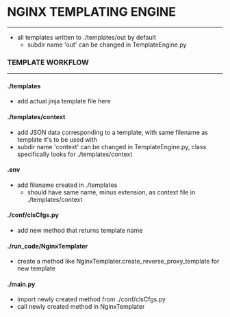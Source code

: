 # NGINX TEMPLATING ENGINE
---

- all templates written to ./templates/out by default
  - subdir name 'out' can be changed in TemplateEngine.py


### TEMPLATE WORKFLOW
---

#### ./templates
- add actual jinja template file here


#### ./templates/context 
- add JSON data corresponding to a template, with same filename as template it's to be used with
- subdir name 'context' can be changed in TemplateEngine.py, class specifically looks for ./templates/context


#### .env
- add filename created in ./templates
  - should have same name, minus extension, as context file in ./templates/context


#### ./conf/clsCfgs.py 
- add new method that returns template name


#### ./run_code/NginxTemplater
- create a method like NginxTemplater.create_reverse_proxy_template for new template


#### ./main.py
- import newly created method from ./conf/clsCfgs.py
- call newly created method in NginxTemplater
